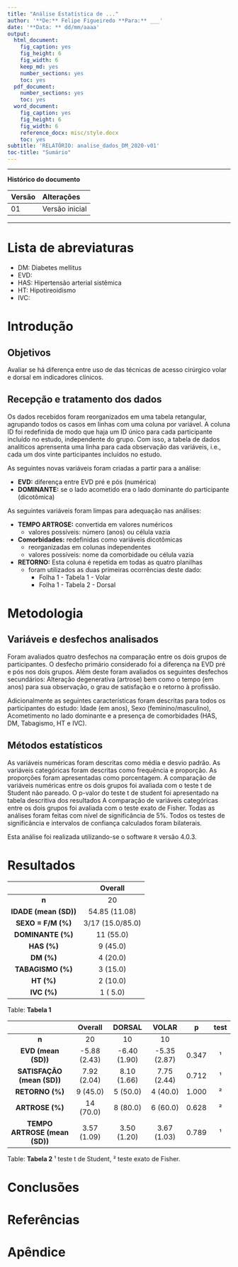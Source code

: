 ```yaml
---
title: "Análise Estatística de ..."
author: '**De:** Felipe Figueiredo **Para:** ___'
date: '**Data: ** dd/mm/aaaa'
output:
  html_document:
    fig_caption: yes
    fig_height: 6
    fig_width: 6
    keep_md: yes
    number_sections: yes
    toc: yes
  pdf_document:
    number_sections: yes
    toc: yes
  word_document:
    fig_caption: yes
    fig_height: 6
    fig_width: 6
    reference_docx: misc/style.docx
    toc: yes
subtitle: 'RELATÓRIO: analise_dados_DM_2020-v01'
toc-title: "Sumário"
---
```




---

**Histórico do documento**


|Versão |Alterações     |
|:------|:--------------|
|01     |Versão inicial |

---

<!-- **Assinaturas** -->





# Lista de abreviaturas

- DM: Diabetes mellitus
- EVD:
- HAS: Hipertensão arterial sistêmica
- HT: Hipotireoidismo
- IVC:

# Introdução

## Objetivos

Avaliar se há diferença entre uso de das técnicas de acesso cirúrgico volar e dorsal em indicadores clínicos.

## Recepção e tratamento dos dados

Os dados recebidos foram reorganizados em uma tabela retangular, agrupando todos os casos em linhas com uma coluna por variável.
A coluna ID foi redefinida de modo que haja um ID único para cada participante incluído no estudo, independente do grupo.
Com isso, a tabela de dados analíticos aprensenta uma linha para cada observação das variáveis, i.e., cada um dos vinte participantes incluídos no estudo.

As seguintes novas variáveis foram criadas a partir para a análise:

- **EVD:** diferença entre EVD pré e pós (numérica)
- **DOMINANTE:** se o lado acometido era o lado dominante do participante (dicotômica)

As seguintes variáveis foram limpas para adequação nas análises:

- **TEMPO ARTROSE:** convertida em valores numéricos
  - valores possíveis: número (anos) ou célula vazia
- **Comorbidades:** redefinidas como variáveis dicotômicas
  - reorganizadas em colunas independentes
  - valores possíveis: nome da comorbidade ou célula vazia
- **RETORNO:** Esta coluna é repetida em todas as quatro planilhas
  - foram utilizados as duas primeiras ocorrências deste dado:
    - Folha 1 - Tabela 1 - Volar
    - Folha 1 - Tabela 2 - Dorsal

# Metodologia

## Variáveis e desfechos analisados

Foram avaliados quatro desfechos na comparação entre os dois grupos de participantes.
O desfecho primário considerado foi a diferença na EVD pré e pós nos dois grupos.
Além deste foram avaliados os seguintes desfechos secundários: Alteração degenerativa (artrose) bem como o tempo (em anos) para sua observação, o grau de satisfação e o retorno à profissão.

Adicionalmente as seguintes características foram descritas para todos os participantes do estudo:
Idade (em anos),
Sexo (feminino/masculino),
Acometimento no lado dominante
e a presença de comorbidades (HAS, DM, Tabagismo, HT e IVC).

## Métodos estatísticos

As variáveis numéricas foram descritas como média e desvio padrão.
As variáveis categóricas foram descritas como frequência e proporção.
As proporções foram apresentadas como porcentagem.
A comparação de variáveis numéricas entre os dois grupos foi avaliada com o teste t de Student não pareado.
O p-valor do teste t de student foi apresentado na tabela descritiva dos resultados
A comparação de variáveis categóricas entre os dois grupos foi avaliada com o teste exato de Fisher.
Todas as análises foram feitas com nível de significância de 5%.
Todos os testes de significância e intervalos de confiança calculados foram bilaterais.

Esta análise foi realizada utilizando-se o software `R` versão 4.0.3.

# Resultados


|        &nbsp;         |     Overall      |
|:---------------------:|:----------------:|
|         **n**         |        20        |
| **IDADE (mean (SD))** |  54.85 (11.08)   |
|  **SEXO = F/M (%)**   | 3/17 (15.0/85.0) |
|   **DOMINANTE (%)**   |    11 (55.0)     |
|      **HAS (%)**      |     9 (45.0)     |
|      **DM (%)**       |     4 (20.0)     |
|   **TABAGISMO (%)**   |     3 (15.0)     |
|      **HT (%)**       |     2 (10.0)     |
|      **IVC (%)**      |     1 ( 5.0)     |

Table: **Tabela 1**


|            &nbsp;             |   Overall    |    DORSAL    |    VOLAR     |   p   | test |
|:-----------------------------:|:------------:|:------------:|:------------:|:-----:|:----:|
|             **n**             |      20      |      10      |      10      |       |      |
|      **EVD (mean (SD))**      | -5.88 (2.43) | -6.40 (1.90) | -5.35 (2.87) | 0.347 |  ¹   |
|  **SATISFAÇÃO (mean (SD))**   | 7.92 (2.04)  | 8.10 (1.66)  | 7.75 (2.44)  | 0.712 |  ¹   |
|        **RETORNO (%)**        |   9 (45.0)   |   5 (50.0)   |   4 (40.0)   | 1.000 |  ²   |
|        **ARTROSE (%)**        |  14 (70.0)   |   8 (80.0)   |   6 (60.0)   | 0.628 |  ²   |
| **TEMPO ARTROSE (mean (SD))** | 3.57 (1.09)  | 3.50 (1.20)  | 3.67 (1.03)  | 0.789 |  ¹   |

Table: **Tabela 2**
¹ teste t de Student, ² teste exato de Fisher.
<!-- # Exceções e Desvios do teste -->

# Conclusões


# Referências

# Apêndice

